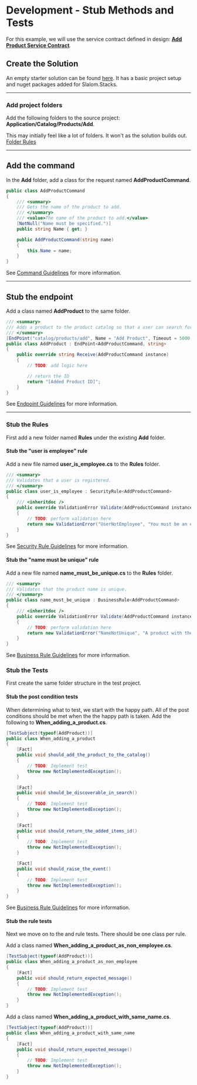 # Development - Stub Methods and Tests

For this example, we will use the service contract defined in design: [**Add Product Service Contract**](../1.%20Design/add-product-service-contract.md).

## Create the Solution
An empty starter solution can be found [here](https://github.com/slalom-saa/stacks-shopping/tree/master/Empty).
It has a basic project setup and nuget packages added for Slalom.Stacks.

---
### Add project folders
Add the following folders to the source project: **Application/Catalog/Products/Add**.

This may initially feel like a lot of folders.  It won't as the solution builds out.  [Folder Rules](../../rules/folders.md)


---
## Add the command
In the **Add** folder, add a class for the request named **AddProductCommand**.
```csharp
public class AddProductCommand
{
    /// <summary>
    /// Gets the name of the product to add.
    /// </summary>
    /// <value>The name of the product to add.</value>
    [NotNull("Name must be specified.")]
    public string Name { get; }

    public AddProductCommand(string name)
    {
        this.Name = name;
    }
}
```
See [Command Guidelines](../../rules/command.md) for more information.

---
## Stub the endpoint
Add a class named **AddProduct** to the same folder.
```csharp
/// <summary>
/// Adds a product to the product catalog so that a user can search for it and it can be added to a cart, rented, purchased and shipped.
/// </summary>
[EndPoint("catalog/products/add", Name = "Add Product", Timeout = 5000, Version = 1)]
public class AddProduct : EndPoint<AddProductCommand, string>
{
    public override string Receive(AddProductCommand instance)
    {
        // TODO: add logic here

        // return the ID
        return "[Added Product ID]";
    }
}
```
See [Endpoint Guidelines](../../rules/endpoint.md) for more information.

---

### Stub the Rules
First add a new folder named **Rules** under the existing **Add** folder.

#### Stub the "user is employee" rule
Add a new file named **user_is_employee.cs** to the **Rules** folder.
```csharp
/// <summary>
/// Validates that a user is registered.
/// </summary>
public class user_is_employee : SecurityRule<AddProductCommand>
{
    /// <inheritdoc />
    public override ValidationError Validate(AddProductCommand instance)
    {
        // TODO: perform validation here
        return new ValidationError("UserNotEmployee", "You must be an employee to add a product.");
    }
}
```
See [Security Rule Guidelines](../../rules/security-rule.md) for more information.
#### Stub the "name must be unique" rule
Add a new file named **name_must_be_unique.cs** to the **Rules** folder.
```csharp
/// <summary>
/// Validates that the product name is unique.
/// </summary>
public class name_must_be_unique : BusinessRule<AddProductCommand>
{
    /// <inheritdoc />
    public override ValidationError Validate(AddProductCommand instance)
    {
        // TODO: perform validation here
        return new ValidationError("NameNotUnique", "A product with the same name already exists.");
    }
}
```
See [Business Rule Guidelines](../../rules/business-rule.md) for more information.

### Stub the Tests
First create the same folder structure in the test project.

#### Stub the post condition tests
When determining what to test, we start with the happy path.  All of the 
post conditions should be met when the the happy path is taken.  Add the following
to **When_adding_a_product.cs**.
```csharp
[TestSubject(typeof(AddProduct))]
public class When_adding_a_product
{
    [Fact]
    public void should_add_the_product_to_the_catalog()
    {
        // TODO: Implement test
        throw new NotImplementedException();
    }

    [Fact]
    public void should_be_discoverable_in_search()
    {
        // TODO: Implement test
        throw new NotImplementedException();
    }

    [Fact]
    public void should_return_the_added_items_id()
    {
        // TODO: Implement test
        throw new NotImplementedException();
    }

    [Fact]
    public void should_raise_the_event()
    {
        // TODO: Implement test
        throw new NotImplementedException();
    }
}
```
See [Business Rule Guidelines](../../rules/business-rule.md) for more information.

#### Stub the rule tests
Next we move on to the and rule tests.  There should be one class per
rule.  

Add a class named **When_adding_a_product_as_non_employee.cs**.
```csharp
[TestSubject(typeof(AddProduct))]
public class When_adding_a_product_as_non_employee
{
    [Fact]
    public void should_return_expected_message()
    {
        // TODO: Implement test
        throw new NotImplementedException();
    }
}
```

Add a class named **When_adding_a_product_with_same_name.cs**.
```csharp
[TestSubject(typeof(AddProduct))]
public class When_adding_a_product_with_same_name
{
    [Fact]
    public void should_return_expected_message()
    {
        // TODO: Implement test
        throw new NotImplementedException();
    }
}
```